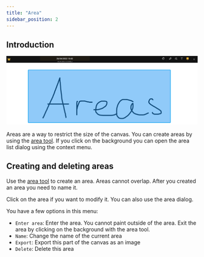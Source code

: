 ```yaml
---
title: "Area"
sidebar_position: 2
---
```


## Introduction

![Area](area.png)

Areas are a way to restrict the size of the canvas. You can create areas by using the [area tool](tools/area.md). If you click on the background you can open the area list dialog using the context menu.

## Creating and deleting areas

Use the [area tool](tools/area.md) to create an area. Areas cannot overlap. After you created an area you need to name it.

Click on the area if you want to modify it. You can also use the area dialog.

You have a few options in this menu:

* `Enter area`: Enter the area. You cannot paint outside of the area. Exit the area by clicking on the background with the area tool.
* `Name`: Change the name of the current area
* `Export`: Export this part of the canvas as an image
* `Delete`: Delete this area
